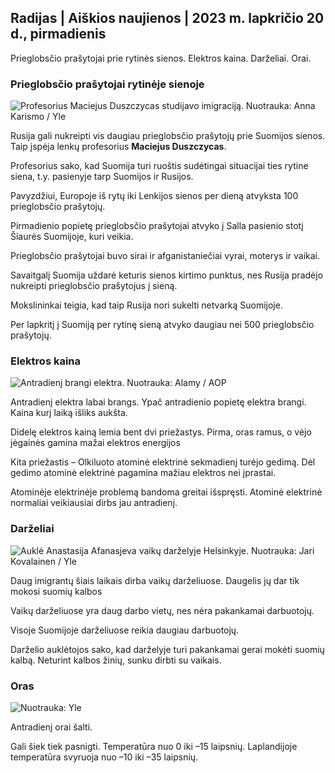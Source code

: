 ## Radijas \| Aiškios naujienos \| 2023 m. lapkričio 20 d., pirmadienis

Prieglobsčio prašytojai prie rytinės sienos. Elektros kaina. Darželiai. Orai.

### Prieglobsčio prašytojai rytinėje sienoje

![Profesorius Maciejus Duszczycas studijavo imigraciją. Nuotrauka: Anna Karismo / Yle](https://images.cdn.yle.fi/image/upload/c_crop,h_2268,w_4028,x_0,y_0/ar_1.777777777777777,c_fill,g_faces,h_675/dpr_100q_auto:eco/f_auto/fl_lossy/v1700423531/39-1203119655a67178e33b)

Rusija gali nukreipti vis daugiau prieglobsčio prašytojų prie Suomijos sienos. Taip įspėja lenkų profesorius **Maciejus Duszczycas**.

Profesorius sako, kad Suomija turi ruoštis sudėtingai situacijai ties rytine siena, t.y. pasienyje tarp Suomijos ir Rusijos.

Pavyzdžiui, Europoje iš rytų iki Lenkijos sienos per dieną atvyksta 100 prieglobsčio prašytojų.

Pirmadienio popietę prieglobsčio prašytojai atvyko į Salla pasienio stotį Šiaurės Suomijoje, kuri veikia.

Prieglobsčio prašytojai buvo sirai ir afganistaniečiai vyrai, moterys ir vaikai.

Savaitgalį Suomija uždarė keturis sienos kirtimo punktus, nes Rusija pradėjo nukreipti prieglobsčio prašytojus į sieną.

Mokslininkai teigia, kad taip Rusija nori sukelti netvarką Suomijoje.

Per lapkritį į Suomiją per rytinę sieną atvyko daugiau nei 500 prieglobsčio prašytojų.

### Elektros kaina

![Antradienį brangi elektra. Nuotrauka: Alamy / AOP](https://images.cdn.yle.fi/image/upload/c_crop,h_3375,w_6000,x_0,y_467/ar_1.777777777777777,c_fill,g_faces,h_675/dq_auto0/c_crop:eco/f_auto/fl_lossy/v1691842960/39-106121063c8f48238bcf)

Antradienį elektra labai brangs. Ypač antradienio popietę elektra brangi. Kaina kurį laiką išliks aukšta.

Didelę elektros kainą lemia bent dvi priežastys. Pirma, oras ramus, o vėjo jėgainės gamina mažai elektros energijos

Kita priežastis – Olkiluoto atominė elektrinė sekmadienį turėjo gedimą. Dėl gedimo atominė elektrinė pagamina mažiau elektros nei įprastai.

Atominėje elektrinėje problemą bandoma greitai išspręsti. Atominė elektrinė normaliai veikiausiai dirbs jau antradienį.

### Darželiai

![Auklė Anastasija Afanasjeva vaikų darželyje Helsinkyje. Nuotrauka: Jari Kovalainen / Yle](https://images.cdn.yle.fi/image/upload/c_crop,h_3375,w_6000,x_0,y_134/ar_1.7777777777777777,c_fill,g_faces,h_1270,/w_1270,/wq_auto:eco/f_auto/fl_lossy/v1700133967/39-12015336555f596ca4eb)

Daug imigrantų šiais laikais dirba vaikų darželiuose. Daugelis jų dar tik mokosi suomių kalbos

Vaikų darželiuose yra daug darbo vietų, nes nėra pakankamai darbuotojų.

Visoje Suomijoje darželiuose reikia daugiau darbuotojų.

Darželio auklėtojos sako, kad darželyje turi pakankamai gerai mokėti suomių kalbą. Neturint kalbos žinių, sunku dirbti su vaikais.

### Oras

![ Nuotrauka: Yle](https://images.cdn.yle.fi/image/upload/c_crop,h_1080,w_1919,x_0,y_0/ar_1.7777777777777777,c_fill,g_faces,h_675/d_prq_1200/d_prq_10.:eco/f_auto/fl_lossy/v1700492173/39-1203681655b7364e6c83)

Antradienį orai šalti.

Gali šiek tiek pasnigti. Temperatūra nuo 0 iki –15 laipsnių. Laplandijoje temperatūra svyruoja nuo –10 iki –35 laipsnių.